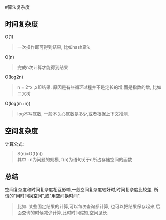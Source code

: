 #算法复杂度

## 时间复杂度
O(1) 
> 一次操作即可得到结果, 比如hash算法

O(n)
> 完成n次计算才能得到结果

O(log2n)
>  n = 2^x ,x即结果. 原因是有些循环过程并不是定长的增,而是指数的增, 比如二叉树
 
O(log(m+n))
> log不写底数, 一般不关心底数是多少,或者根据上下文推测.

## 空间复杂度
计算公式:
> S(n)=O(f(n))  
其中 : n为问题的规模, f(n)为语句关于n所占存储空间的函数

## 总结
空间复杂度和时间复杂度相互影响,一般空间复杂度较好时,时间复杂度比较差, 
所谓的"用时间换空间",或"用空间换时间".
> 比如: 某些固定结果的计算,可以每次查询都计算, 也可以把结果保存起来,后面查询的时候减少计算,此时时间缩短,空间见长.

 